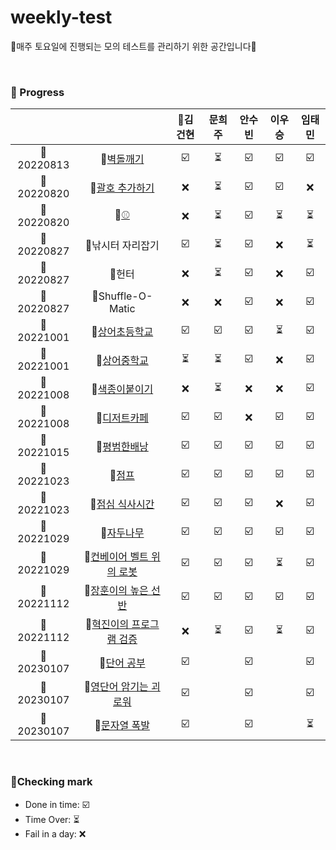 # weekly-test
🍒매주 토요일에 진행되는 모의 테스트를 관리하기 위한 공간입니다🍒


<br>


### 🍒 Progress

|              |             | 👑김건현    | 문희주        | 안수빈       | 이우승       | 임태민        |
| :---------:  | :---------: |  :---------:  |  :---------: | :---------:  | :---------:  | :---------:  |
| 📅20220813     | 📜[벽돌깨기](https://swexpertacademy.com/main/code/problem/problemDetail.do?contestProbId=AWXRQm6qfL0DFAUo&) | ☑️   |  ⏳  | ☑️  |  ☑️  |  ☑️ |
| 📅20220820     | 📜[괄호 추가하기](https://www.acmicpc.net/problem/16637) |  ❌  | ⏳  | ☑️  | ☑️   |  ❌ |
| 📅20220820     | 📜[⚾](https://www.acmicpc.net/problem/17281) |  ❌  | ⏳  |  ☑️ | ⏳   | ⏳ |
| 📅20220827   | 📜낚시터 자리잡기                |  ☑️  |  ⏳ | ☑️  |  ❌ |   ⏳ |
| 📅20220827   | 📜헌터                            |     ❌    |  ⏳ | ☑️  | ❌  |  ☑️  |
| 📅20220827   | 📜Shuffle-O-Matic               |  ❌  | ❌  | ☑️  | ❌  | ☑️  |
| 📅20221001   | 📜[상어초등학교](https://www.acmicpc.net/problem/21608)           |  ☑️  | ☑️  | ☑️  | ⏳  |  ☑️ |
| 📅20221001   | 📜[상어중학교](https://www.acmicpc.net/problem/21609)            | ⏳   | ⏳  |  ☑️ | ❌  | ☑️  |
| 📅20221008   | 📜[색종이붙이기](https://www.acmicpc.net/problem/17136)           |  ❌ | ⏳  | ❌  | ❌  | ☑️  |
| 📅20221008   | 📜[디저트카페](https://swexpertacademy.com/main/code/problem/problemDetail.do?contestProbId=AV5VwAr6APYDFAWu)    |  ☑️  | ☑️  | ❌ | ☑️  | ☑️  |
| 📅20221015   | 📜[평범한배낭](https://www.acmicpc.net/problem/12865)    | ☑️   | ☑️ | ☑️  | ☑️ | ☑️  |
| 📅20221023   | 📜[점프](https://www.acmicpc.net/problem/1890)    |  ☑️ | ☑️ | ☑️   | ☑️ | ☑️  |
| 📅20221023   | 📜[점심 식사시간](https://swexpertacademy.com/main/code/problem/problemDetail.do?contestProbId=AV5-BEE6AK0DFAVl)    | ☑️   | ☑️ | ☑️   | ❌ | ☑️  |
| 📅20221029   | 📜[자두나무](https://www.acmicpc.net/problem/2240)    |  ☑️ | ☑️ |  ☑️  |☑️  |  ☑️  |
| 📅20221029   | 📜[컨베이어 벨트 위의 로봇](https://www.acmicpc.net/problem/20055)    |  ☑️  | ☑️ |  ☑️  | ⏳ | ☑️   |
| 📅20221112  | 📜[장훈이의 높은 선반](https://swexpertacademy.com/main/code/problem/problemDetail.do?contestProbId=AV2b7Yf6ABcBBASw)    | ☑️  | ☑️ |  ☑️  | ☑️ |  ☑️  |
| 📅20221112   | 📜[혁진이의 프로그램 검증](https://swexpertacademy.com/main/code/problem/problemDetail.do?contestProbId=AV4yLUiKDUoDFAUx)    | ❌   | ⏳ |  ☑️  |⏳  | ☑️   |
| 📅20230107   | 📜[단어 공부](https://www.acmicpc.net/problem/1157)    |  ☑️  |  |  ☑️  |  |   ☑️  |
| 📅20230107   | 📜[영단어 암기는 괴로워](https://www.acmicpc.net/problem/20920)    |   ☑️ |  | ☑️   |  |   ☑️  |
| 📅20230107   | 📜[문자열 폭발](https://www.acmicpc.net/problem/9935)    |  ☑️  |  |  ☑️  |  |  ⏳  |

<br>

### 🍒Checking mark
* Done in time: ☑️ <br>
* Time Over: ⏳ <br>
* Fail in a day: ❌ <br>
